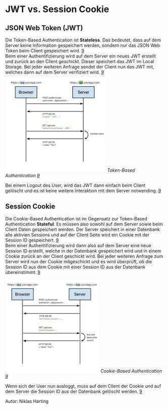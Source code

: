 # JWT vs. Session Cookie

## JSON Web Token (JWT)
Die Token-Based Authentication ist **Stateless**. Das bedeutet, dass auf dem Server keine Information gespeichert werden, sondern nur das JSON Web Token beim Client gespeichert wird. [9](../quellen.md)   
Beim einer Authentifizierung wird auf dem Server ein neues JWT erstellt und zurück an den Client geschickt. Dieser speichert das JWT im Local Storage. Bei jeder weiteren Anfrage sendet der Client nun das JWT mit, welches dann auf dem Server verifiziert wird. [9](../quellen.md)

![Token-Based_Authentication](/assets/authentication_jwt.png)
*Token-Based Authentication [9](../quellen.md)*

Bei einem Logout des User, wird das JWT dann einfach beim Client gelöscht und es ist keine weitere Interaktion mit dem Server notwending. [9](../quellen.md)

## Session Cookie
Die Cookie-Based Authentication ist im Gegensatz zur Token-Based Authentication **Stateful**. Es müssen also sowohl auf dem Server sowie beim Client Daten gespeichert werden. Der Server speichert in einer Datenbank alle aktivien Sessions und auf der Client Seite wird ein Cookie mit der Session ID gespeichert. [9](../quellen.md)  
Beim einer Authentifizierung wird dann also auf dem Server eine neue Session ID erstellt, welche in der Datenbank gespeichert wird und in einem Cookie zurück an der Client geschickt wird. Bei jeder weiteren Anfrage zum Server wird nun der Cookie mitgeschickt und es wird überprüft, ob die Session ID aus dem Cookie mit einer Session ID aus der Datenbank übereinstimmt. [9](../quellen.md)

![Cookie-Based_Authentication](/assets/authentication_cookie.png)
*Cookie-Based Authentication [9](../quellen.md)*

Wenn sich der User nun ausloggt, muss auf dem Client der Cookie und auf dem Server die Session ID aus der Datenbank gelöscht werden. [9](../quellen.md)

Autor: Niklas Harting
